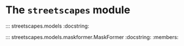 # The `streetscapes` module

::: streetscapes.models
    :docstring:

::: streetscapes.models.maskformer.MaskFormer
    :docstring:
    :members: